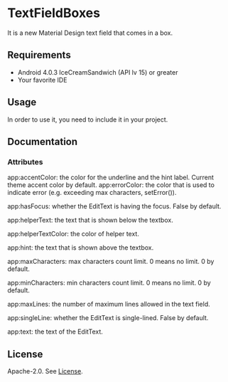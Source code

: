 # TextFieldBoxes

It is a new Material Design text field that comes in a box.

## Requirements

- Android 4.0.3 IceCreamSandwich (API lv 15) or greater
- Your favorite IDE

## Usage

In order to use it, you need to include it in your project.

## Documentation
### Attributes
app:accentColor: the color for the underline and the hint label. Current theme accent color by default.
app:errorColor: the color that is used to indicate error (e.g. exceeding max characters, setError()).

app:hasFocus: whether the EditText is having the focus. False by default.

app:helperText: the text that is shown below the textbox.

app:helperTextColor: the color of helper text.

app:hint: the text that is shown above the textbox.

app:maxCharacters: max characters count limit. 0 means no limit. 0 by default.

app:minCharacters: min characters count limit. 0 means no limit. 0 by default.

app:maxLines: the number of maximum lines allowed in the text field.

app:singleLine: whether the EditText is single-lined. False by default.

app:text: the text of the EditText.

## License

Apache-2.0. See [License](https://github.com/HITGIF/TextFieldBoxes/blob/master/LICENSE).
